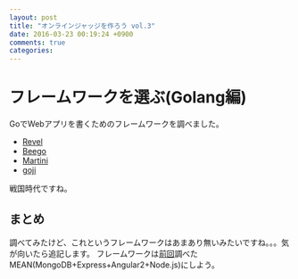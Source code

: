 ```yaml
---
layout: post
title: "オンラインジャッジを作ろう vol.3"
date: 2016-03-23 00:19:24 +0900
comments: true
categories:
---
```


# フレームワークを選ぶ(Golang編)
GoでWebアプリを書くためのフレームワークを調べました。

+ [Revel](https://revel.github.io/)
+ [Beego](http://beego.me/)
+ [Martini](https://github.com/go-martini/martini/blob/master/translations/README_ja_JP.md)
+ [goji](https://github.com/zenazn/goji)

<script type="text/javascript" src="//www.google.co.jp/trends/embed.js?hl=ja&q=Revel+golang,+Beego+Golang,+Martini+Golang,+goji+Golang&date=1/2015+12m&cmpt=q&tz=Etc/GMT-9&tz=Etc/GMT-9&content=1&cid=TIMESERIES_GRAPH_0&export=5&w=800&h=330"></script>

戦国時代ですね。

## まとめ
調べてみたけど、これというフレームワークはあまあり無いみたいですね。。。気が向いたら追記します。
フレームワークは[前回](http://www.tac42.net/blog/2016/03/22/makeonlinejudgev02/)調べたMEAN(MongoDB+Express+Angular2+Node.js)にしよう。